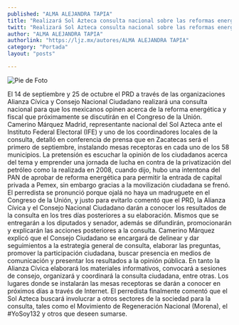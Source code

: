 ```yaml
---
published: "ALMA ALEJANDRA TAPIA"
title: "Realizará Sol Azteca consulta nacional sobre las reformas energética y fiscal"
twitt: "Realizará Sol Azteca consulta nacional sobre las reformas energética y fiscal"
author: "ALMA ALEJANDRA TAPIA"
authorlink: "https://ljz.mx/autores/ALMA ALEJANDRA TAPIA"
category: "Portada"
layout: "posts"

---
```


![Pie de Foto](http://i.imgur.com/TnKocp2m.jpg)



El 14 de septiembre y 25 de octubre el PRD a través de las organizaciones
Alianza Cívica y Consejo Nacional Ciudadano realizará una consulta nacional
para que los mexicanos opinen acerca de la reforma energética y fiscal que
próximamente se discutirán en el Congreso de la Unión.
Camerino Márquez Madrid, representante nacional del Sol Azteca ante el
Instituto Federal Electoral (IFE) y uno de los coordinadores locales de la
consulta, detalló en conferencia de prensa que en Zacatecas será el primero
de septiembre, instalando mesas receptoras en cada uno de los 58 municipios.
La pretensión es escuchar la opinión de los ciudadanos acerca del tema y
emprender una jornada de lucha en contra de la privatización del petróleo
como la realizada en 2008, cuando dijo, hubo una intentona del PAN de
aprobar de reforma energética para permitir la entrada de capital privada a
Pemex, sin embargo gracias a la movilización ciudadana se frenó.
El perredista se pronunció porque ojalá no haya un madruguete en el
Congreso de la Unión, y justo para evitarlo comentó que el PRD, la Alianza
Cívica y el Consejo Nacional Ciudadano darán a conocer los resultados de la
consulta en los tres días posteriores a su elaboración. Mismos que se
entregarán a los diputados y senador, además se difundirán, promocionarán y
explicarán las acciones posteriores a la consulta.
Camerino Márquez explicó que el Consejo Ciudadano se encargará de delinear
y dar seguimientos a la estrategia general de consulta, elaborar las
preguntas, promover la participación ciudadana, buscar presencia en medios
de comunicación y presentar los resultados a la opinión pública.
En tanto la Alianza Cívica elaborará los materiales informativos, convocará
a sesiones de consejo, organizará y coordinará la consulta ciudadana, entre
otras. Los lugares donde se instalarán las mesas receptoras se darán a
conocer en próximos días a través de Internet.
El perredista finalmente comentó que el Sol Azteca buscará involucrar a
otros sectores de la sociedad para la consulta, tales como el Movimiento de
Regeneración Nacional (Morena), el #YoSoy132 y otros que deseen sumarse.

